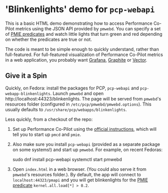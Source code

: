 # 'Blinkenlights' demo for `pcp-webapi`

This is a basic HTML demo demonstrating how to access Performance Co-Pilot metrics using the JSON API provided by `pmwebd`. You can specify a set of [PMIE predicates](http://pcp.io/docs/lab.pmie.html) and watch little lights that turn green and red depending on whether the predicates are true or not.

The code is meant to be simple enough to quickly understand, rather than full-featured. For full-featured visualization of Performance Co-Pilot metrics in a web application, you probably want [Grafana](https://github.com/performancecopilot/pcp-webapp-grafana), [Graphite](https://github.com/performancecopilot/pcp-webapp-graphite) or [Vector](https://github.com/performancecopilot/pcp-webapp-vector).

## Give it a Spin

Quickly, on Fedora: install the packages for PCP, `pcp-webapi` and `pcp-webapp-blinkenlights`. Launch `pmwebd` and open http://localhost:44323/blinkenlights. The page will be served from `pmwebd`'s resources folder (configured in `/etc/pcp/pmwebd/pmwebd.options`). This usually defaults to `/usr/share/pcp/webapps/blinkenlights`.

Less quickly, from a checkout of the repo:

1. Set up Performance Co-Pilot using the [official instructions](http://pcp.io/download.html), which will tell you to start up `pmcd` and `pmie`.

2. Also make sure you install `pcp-webapi` (provided as a separate package on some systems!) and start up `pmwebd`. For example, on recent Fedoras:

    sudo dnf install pcp-webapi
    systemctl start pmwebd

3. Open `index.html` in a web browser. (You could also serve it from `pmwebd`'s resources folder.). By default, the app will connect to `localhost:44323/pmapi` and you will get blinkenlights for the [PMIE predicate](http://pcp.io/docs/lab.pmie.html) `kernel.all.load[*] > 0.2`.
